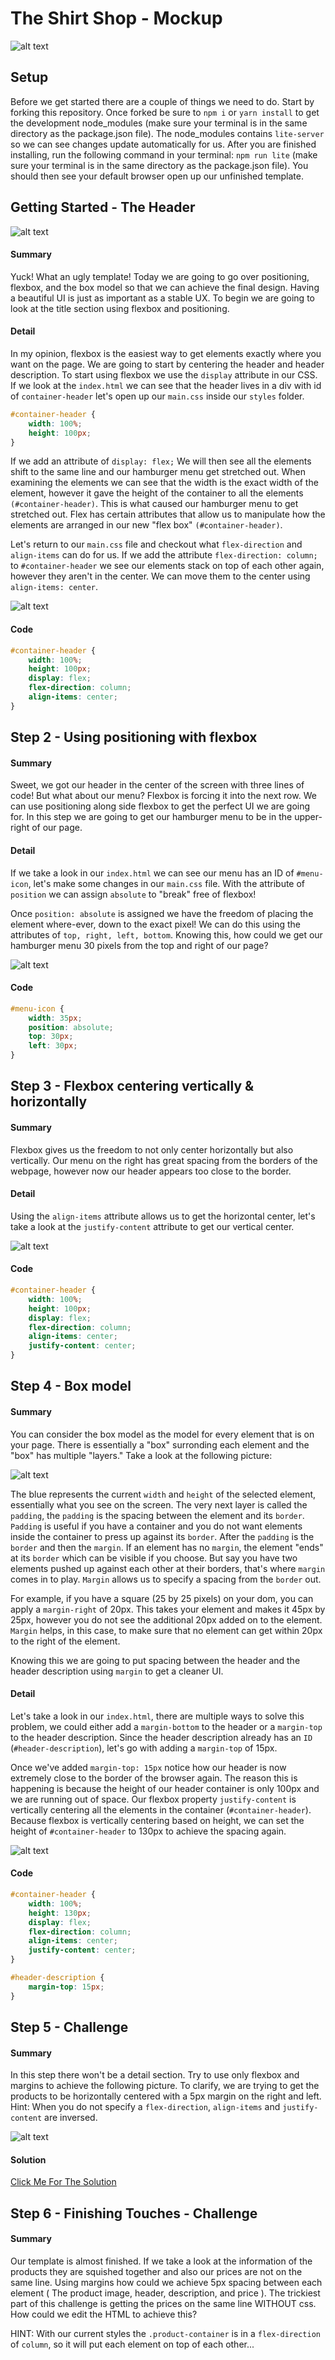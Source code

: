 # The Shirt Shop - Mockup

![alt text](https://github.com/j-lemire/DevMtn-CSS-Store/blob/master/readme/finishedTemplate.png "Finished Template")

## Setup
Before we get started there are a couple of things we need to do. Start by forking this repository. Once forked be sure to `npm i` or `yarn install` to get the development node_modules (make sure your terminal is in the same directory as the package.json file). The node_modules contains `lite-server` so we can see changes update automatically for us. After you are finished installing, run the following command in your terminal: `npm run lite` (make sure your terminal is in the same directory as the package.json file). You should then see your default browser open up our unfinished template.

## Getting Started - The Header
![alt text](https://github.com/j-lemire/DevMtn-CSS-Store/blob/master/readme/unfinished.png "Unfinished Template")
#### Summary
Yuck! What an ugly template! Today we are going to go over positioning, flexbox, and the box model so that we can achieve the final design. Having a beautiful UI is just as important as a stable UX. To begin we are going to look at the title section using flexbox and positioning.
#### Detail
In my opinion, flexbox is the easiest way to get elements exactly where you want on the page. We are going to start by centering the header and header description. To start using flexbox we use the `display` attribute in our CSS. 
If we look at the `index.html` we can see that the header lives in a div with id of `container-header` let's open up our `main.css` inside our `styles` folder.
```css
#container-header {
	width: 100%;
	height: 100px;
}
```
If we add an attribute of `display: flex;` We will then see all the elements shift to the same line and our hamburger menu get stretched out. When examining the elements we can see that the width is the exact width of the element, however it gave the height of the container to all the elements `(#container-header)`. This is what caused our hamburger menu to get stretched out. Flex has certain attributes that allow us to manipulate how the elements are arranged in our new "flex box" `(#container-header)`.

Let's return to our `main.css` file and checkout what `flex-direction` and `align-items` can do for us. If we add the attribute `flex-direction: column;` to `#container-header` we see our elements stack on top of each other again, however they aren't in the center. We can move them to the center using `align-items: center`. 

![alt text](https://github.com/j-lemire/DevMtn-CSS-Store/blob/master/readme/center-header.png "Center Header")
#### Code
```css
#container-header {
	width: 100%;
	height: 100px;
	display: flex;
	flex-direction: column;
	align-items: center;
}
```
## Step 2 - Using positioning with flexbox
#### Summary
Sweet, we got our header in the center of the screen with three lines of code! But what about our menu? Flexbox is forcing it into the next row. We can use positioning along side flexbox to get the perfect UI we are going for. In this step we are going to get our hamburger menu to be in the upper-right of our page.

#### Detail
If we take a look in our `index.html` we can see our menu has an ID of `#menu-icon`, let's make some changes in our `main.css` file. With the attribute of `position` we can assign `absolute` to "break" free of flexbox!

Once `position: absolute` is assigned we have the freedom of placing the element where-ever, down to the exact pixel! We can do this using the attributes of `top, right, left, bottom`. Knowing this, how could we get our hamburger menu 30 pixels from the top and right of our page?

![alt text](https://github.com/j-lemire/DevMtn-CSS-Store/blob/master/readme/positionMenu.png "Position Menu")

#### Code
```css
#menu-icon {
	width: 35px;
	position: absolute;
	top: 30px;
	left: 30px;
}
```

## Step 3 - Flexbox centering vertically & horizontally
#### Summary
Flexbox gives us the freedom to not only center horizontally but also vertically. Our menu on the right has great spacing from the borders of the webpage, however now our header appears too close to the border. 

#### Detail
Using the `align-items` attribute allows us to get the horizontal center, let's take a look at the `justify-content` attribute to get our vertical center.

![alt text](https://github.com/j-lemire/DevMtn-CSS-Store/blob/master/readme/justifyContent.png "Justify Content")

#### Code
```css
#container-header {
	width: 100%;
	height: 100px;
	display: flex;
	flex-direction: column;
	align-items: center;
	justify-content: center;
}
```

## Step 4 - Box model
#### Summary
You can consider the box model as the model for every element that is on your page. There is essentially a "box" surronding each element and the "box" has multiple "layers." Take a look at the following picture:

![alt text](https://github.com/j-lemire/DevMtn-CSS-Store/blob/master/readme/boxModel.png "Box Model")

The blue represents the current `width` and `height` of the selected element, essentially what you see on the screen. The very next layer is called the `padding`, the `padding` is the spacing between the element and its `border`. `Padding` is useful if you have a container and you do not want elements inside the container to press up against its `border`. After the `padding` is the `border` and then the `margin`. If an element has no `margin`, the element "ends" at its `border` which can be visible if you choose. But say you have two elements pushed up against each other at their borders, that's where `margin` comes in to play. `Margin` allows us to specify a spacing from the `border` out.

For example, if you have a square (25 by 25 pixels) on your dom, you can apply a `margin-right` of 20px. This takes your element and makes it 45px by 25px, however you do not see the additional 20px added on to the element. `Margin` helps, in this case, to make sure that no element can get within 20px to the right of the element. 

Knowing this we are going to put spacing between the header and the header description using `margin` to get a cleaner UI.

#### Detail
Let's take a look in our `index.html`, there are multiple ways to solve this problem, we could either add a `margin-bottom` to the header or a `margin-top` to the header description. Since the header description already has an `ID` (`#header-description`), let's go with adding a `margin-top` of 15px.

Once we've added `margin-top: 15px` notice how our header is now extremely close to the border of the browser again. The reason this is happening is because the height of our header container is only 100px and we are running out of space. Our flexbox property `justify-content` is vertically centering all the elements in the container (`#container-header`). Because flexbox is vertically centering based on height, we can set the height of `#container-header` to 130px to achieve the spacing again.

![alt text](https://github.com/j-lemire/DevMtn-CSS-Store/blob/master/readme/spacing.png "Spacing")

#### Code
```css
#container-header {
	width: 100%;
	height: 130px;
	display: flex;
	flex-direction: column;
	align-items: center;
	justify-content: center;
}

#header-description {
	margin-top: 15px;
}

```

## Step 5 - Challenge
#### Summary
In this step there won't be a detail section. Try to use only flexbox and margins to achieve the following picture. To clarify, we are trying to get the products to be horizontally centered with a 5px margin on the right and left. Hint: When you do not specify a `flex-direction`, `align-items` and `justify-content` are inversed.

![alt text](https://github.com/j-lemire/DevMtn-CSS-Store/blob/master/readme/challenge.png "Challenge")

#### Solution
[Click Me For The Solution](http://pastebin.com/0twY1wKd)

## Step 6 - Finishing Touches - Challenge
#### Summary
Our template is almost finished. If we take a look at the information of the products they are squished together and also our prices are not on the same line. Using margins how could we achieve 5px spacing between each element ( The product image, header, description, and price ). The trickiest part of this challenge is getting the prices on the same line WITHOUT css. How could we edit the HTML to achieve this?

HINT: With our current styles the `.product-container` is in a `flex-direction` of `column`, so it will put each element on top of each other...

